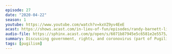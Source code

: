 ```yaml
---
episode: 27
date: "2020-04-22"
season: 1
youtube: https://www.youtube.com/watch?v=kxVZ9yv4EeE
acast: https://shows.acast.com/in-lieu-of-fun/episodes/randy-barnett-libertarianism-in-a-pandemic
audio-file: https://sphinx.acast.com/p/open/s/6071b87945e5c6581e2e5575/e/6116dd42f761e500123cfcc2/media.mp3
summary: Discussing government, rights, and coronovirus (part of Pugilism Week)
tags: [pugilism]
---
```

